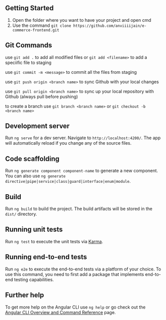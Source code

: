 ## Getting Started

1. Open the folder where you want to have your project and open cmd
2. Use the command `git clone https://github.com/anviiiijain/e-commerce-frontend.git`


## Git Commands

use `git add .` to add all modified files or `git add <filename>` to add a speciific file to staging

use `git commit -m <message>` to commit all the files from staging

use `git push origin <branch name>` to sync Github with your local changes

use `git pull origin <branch name>` to sync up your local repository with Github (always pull before pushing)

to create a branch use `git branch <branch name>` or `git checkout -b <branch name>`

## Development server

Run `ng serve` for a dev server. Navigate to `http://localhost:4200/`. The app will automatically reload if you change any of the source files.

## Code scaffolding

Run `ng generate component component-name` to generate a new component. You can also use `ng generate directive|pipe|service|class|guard|interface|enum|module`.

## Build

Run `ng build` to build the project. The build artifacts will be stored in the `dist/` directory.

## Running unit tests

Run `ng test` to execute the unit tests via [Karma](https://karma-runner.github.io).

## Running end-to-end tests

Run `ng e2e` to execute the end-to-end tests via a platform of your choice. To use this command, you need to first add a package that implements end-to-end testing capabilities.

## Further help

To get more help on the Angular CLI use `ng help` or go check out the [Angular CLI Overview and Command Reference](https://angular.io/cli) page.
